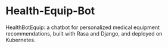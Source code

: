 # Health-Equip-Bot
HealthBotEquip: a chatbot for personalized medical equipment recommendations, built with Rasa and Django, and deployed on Kubernetes.
